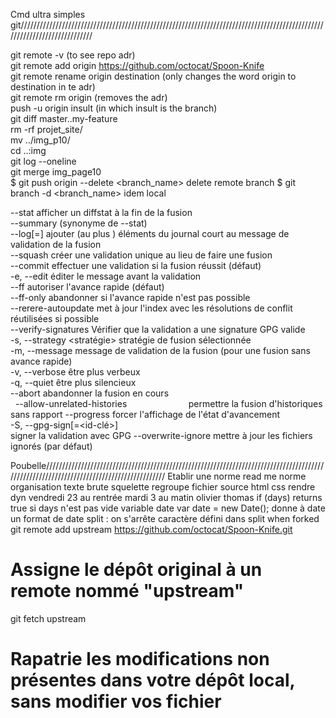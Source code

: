 Cmd ultra simples git//////////////////////////////////////////////////////////////////////////////////////////////////////////////////////////      
       
git remote -v (to see repo adr)  
 git remote add origin https://github.com/octocat/Spoon-Knife  
 git remote rename origin destination (only changes the word origin to destination in te adr)  
 git remote rm origin (removes the adr)  
 push -u origin insult (in which insult is the branch)  
 git diff master..my-feature  
 rm -rf projet_site/  
mv ../img_p10/  
cd ..:img  
git log --oneline  
git merge img_page10  
$ git push origin --delete <branch_name>  delete remote branch
$ git branch -d <branch_name>  idem local

  --stat                afficher un diffstat à la fin de la fusion  
    --summary             (synonyme de --stat)  
    --log[=<n>]           ajouter (au plus <n>) éléments du journal court au message de validation de la fusion  
    --squash              créer une validation unique au lieu de faire une fusion  
    --commit              effectuer une validation si la fusion réussit (défaut)  
    -e, --edit            éditer le message avant la validation  
    --ff                  autoriser l'avance rapide (défaut)  
    --ff-only             abandonner si l'avance rapide n'est pas possible  
    --rerere-autoupdate   met à jour l'index avec les résolutions de conflit réutilisées si possible  
    --verify-signatures   Vérifier que la validation a une signature GPG valide  
    -s, --strategy <stratégie>
                          stratégie de fusion sélectionnée    
    -m, --message <message>
                          message de validation de la fusion (pour une fusion sans avance rapide)  
    -v, --verbose         être plus verbeux  
    -q, --quiet           être plus silencieux  
    --abort               abandonner la fusion en cours  
    --allow-unrelated-histories
                          permettre la fusion d'historiques sans rapport
    --progress            forcer l'affichage de l'état d'avancement  
    -S, --gpg-sign[=<id-clé>]  
                          signer la validation avec GPG
    --overwrite-ignore    mettre à jour les fichiers ignorés (par défaut)  




Poubelle/////////////////////////////////////////////////////////////////////////////////////////////////////////////////////////////////////////
Etablir une norme 
read me norme organisation
texte brute squelette
regroupe fichier source
html 
css
rendre dyn
vendredi 23 au rentrée mardi 3 au matin
olivier thomas
if (days) returns true si days n'est pas vide
variable date 
var date = new Date(); donne à date un format de date
split : on s'arrête caractère défini dans split
when forked
git remote add upstream https://github.com/octocat/Spoon-Knife.git
# Assigne le dépôt original à un remote nommé "upstream"
git fetch upstream
# Rapatrie les modifications non présentes dans votre dépôt local, sans modifier vos fichier
